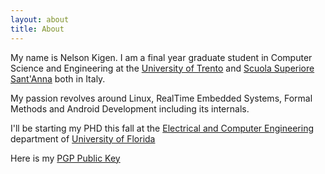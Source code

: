 ```yaml
---
layout: about
title: About
---
```


My name is Nelson Kigen. I am a final year graduate student in Computer Science 
and Engineering at the [University of Trento](http://www.unitn.it) and
[Scuola Superiore Sant'Anna](http://www.sssup.it) both in Italy.

My passion revolves around Linux, RealTime Embedded Systems, Formal Methods and
Android Development including its internals.

I'll be starting my PHD this fall at the [Electrical and Computer Engineering](http://www.ece.ufl.edu) department 
of [University of Florida](http://www.ufl.edu)

Here is my [PGP Public Key](/doc/nkigen.asc)

